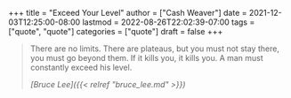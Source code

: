 +++
title = "Exceed Your Level"
author = ["Cash Weaver"]
date = 2021-12-03T12:25:00-08:00
lastmod = 2022-08-26T22:02:39-07:00
tags = ["quote", "quote"]
categories = ["quote"]
draft = false
+++

> There are no limits. There are plateaus, but you must not stay there, you must go beyond them. If it kills you, it kills you. A man must constantly exceed his level.
>
> _[Bruce Lee]({{< relref "bruce_lee.md" >}})_
